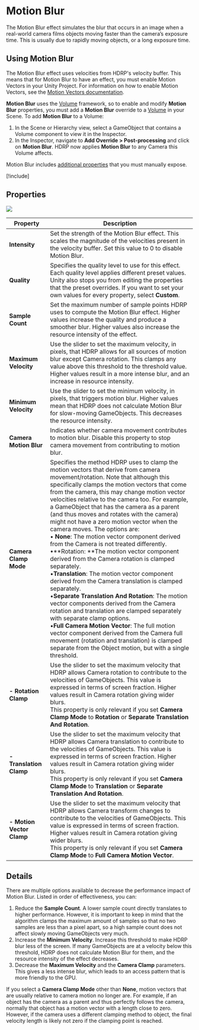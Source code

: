 # Motion Blur

The Motion Blur effect simulates the blur that occurs in an image when a real-world camera films objects moving faster than the camera’s exposure time. This is usually due to rapidly moving objects, or a long exposure time.

## Using Motion Blur

The Motion Blur effect uses velocities from HDRP's velocity buffer. This means that for Motion Blur to have an effect, you must enable Motion Vectors in your Unity Project. For information on how to enable Motion Vectors, see the [Motion Vectors documentation](Motion-Vectors.md).

**Motion Blur** uses the [Volume](Volumes.md) framework, so to enable and modify **Motion Blur** properties, you must add a **Motion Blur** override to a [Volume](Volumes.md) in your Scene. To add **Motion Blur** to a Volume:

1. In the Scene or Hierarchy view, select a GameObject that contains a Volume component to view it in the Inspector.
2. In the Inspector, navigate to **Add Override > Post-processing** and click on **Motion Blur**. HDRP now applies **Motion Blur** to any Camera this Volume affects.

Motion Blur includes [additional properties](More-Options.md) that you must manually expose.

[!include[](snippets/volume-override-api.md)]

## Properties

![](Images/Post-processingMotionBlur1.png)

| **Property**              | **Description**                                              |
| ------------------------- | ------------------------------------------------------------ |
| **Intensity**             | Set the strength of the Motion Blur effect. This scales the magnitude of the velocities present in the velocity buffer. Set this value to 0 to disable Motion Blur. |
| **Quality**               | Specifies the quality level to use for this effect. Each quality level applies different preset values. Unity also stops you from editing the properties that the preset overrides. If you want to set your own values for every property, select **Custom**. |
| **Sample Count**          | Set the maximum number of sample points HDRP uses to compute the Motion Blur effect. Higher values increase the quality and produce a smoother blur. Higher values also increase the resource intensity of the effect. |
| **Maximum Velocity**      | Use the slider to set the maximum velocity, in pixels, that HDRP allows for all sources of motion blur except Camera rotation. This clamps any value above this threshold to the threshold value. Higher values result in a more intense blur, and an increase in resource intensity. |
| **Minimum Velocity**      | Use the slider to set the minimum velocity, in pixels, that triggers motion blur. Higher values mean that HDRP does not calculate Motion Blur for slow-moving GameObjects. This decreases the resource intensity. |
| **Camera Motion Blur**    | Indicates whether camera movement contributes to motion blur. Disable this property to stop camera movement from contributing to motion blur. |
| **Camera Clamp Mode**     | Specifies the method HDRP uses to clamp the motion vectors that derive from camera movement/rotation. Note that although this specifically clamps the motion vectors that come from the camera, this may change motion vector velocities relative to the camera too. For example, a GameObject that has the camera as a parent (and thus moves and rotates with the camera) might not have a zero motion vector when the camera moves. The options are:<br />&#8226; **None**: The motion vector component derived from the Camera is not treated differently.<br />&#8226;**Rotation: **The motion vector component derived from the Camera rotation is clamped separately.<br />&#8226;**Translation**: The motion vector component derived from the Camera translation is clamped separately.<br />&#8226;**Separate Translation And Rotation**: The motion vector components derived from the Camera rotation and translation are clamped separately with separate clamp options.<br />&#8226;**Full Camera Motion Vector**: The full motion vector component derived from the Camera full movement (rotation and translation) is clamped separate from the Object motion, but with a single threshold. |
| **- Rotation Clamp**      | Use the slider to set the maximum velocity that HDRP allows Camera rotation to contribute to the velocities of GameObjects. This value is expressed in terms of screen fraction. Higher values result in Camera rotation giving wider blurs. <br/>This property is only relevant if you set **Camera Clamp Mode** to **Rotation** or **Separate Translation And Rotation**. |
| **- Translation Clamp**   | Use the slider to set the maximum velocity that HDRP allows Camera translation to contribute to the velocities of GameObjects. This value is expressed in terms of screen fraction. Higher values result in Camera rotation giving wider blurs. <br/>This property is only relevant if you set **Camera Clamp Mode** to **Translation** or **Separate Translation And Rotation**. |
| **- Motion Vector Clamp** | Use the slider to set the maximum velocity that HDRP allows Camera transform changes to contribute to the velocities of GameObjects. This value is expressed in terms of screen fraction. Higher values result in Camera rotation giving wider blurs.  <br/>This property is only relevant if you set **Camera Clamp Mode** to **Full Camera Motion Vector**. |

## Details

There are multiple options available to decrease the performance impact of Motion Blur. Listed in order of effectiveness, you can:

1. Reduce the **Sample Count**. A lower sample count directly translates to higher performance. However, it is important to keep in mind that the algorithm clamps the maximum amount of samples so that no two samples are less than a pixel apart, so a high sample count does not affect slowly moving GameObjects very much.
2. Increase the **Minimum Velocity**. Increase this threshold to make HDRP blur less of the screen. If many GameObjects are at a velocity below this threshold, HDRP does not calculate Motion Blur for them, and the resource intensity of the effect decreases.
3. Decrease the **Maximum Velocity** and the **Camera Clamp** parameters. This gives a less intense blur, which leads to an access pattern that is more friendly to the GPU.

If you select a **Camera Clamp Mode** other than **None**, motion vectors that are usually relative to camera motion no longer are. For example, if an object has the camera as a parent and thus perfectly follows the camera, normally that object has a motion vector with a length close to zero. However, if the camera uses a different clamping method to object, the final velocity length is likely not zero if the clamping point is reached.
